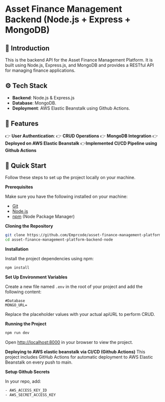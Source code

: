# Asset Finance Management Backend (Node.js + Express + MongoDB)

## <a name="introduction">🤖 Introduction</a>

This is the backend API for the Asset Finance Management Platform. It is built using Node.js,
Express.js, and MongoDB and provides a RESTful API for managing finance applications.

## <a name="tech-stack">⚙️ Tech Stack</a>

- **Backend**: Node.js & Express.js
- **Database**: MongoDB.
- **Deployment**: AWS Elastic Beanstalk using Github Actions.

## <a name="features">🔋 Features</a>

👉 **User Authentication**: 👉 **CRUD Operations** 👉 **MongoDB Integration** 👉**Deployed on AWS
Elastic Beanstalk** 👉**Implemented CI/CD Pipeline using Github Actions**

## <a name="quick-start">🤸 Quick Start</a>

Follow these steps to set up the project locally on your machine.

**Prerequisites**

Make sure you have the following installed on your machine:

- [Git](https://git-scm.com/)
- [Node.js](https://nodejs.org/en)
- [npm](https://www.npmjs.com/) (Node Package Manager)

**Cloning the Repository**

```bash
git clone https://github.com/Emprcode/asset-finance-management-platform-backend-node.git
cd asset-finance-management-platform-backend-node
```

**Installation**

Install the project dependencies using npm:

```bash
npm install
```

**Set Up Environment Variables**

Create a new file named `.env` in the root of your project and add the following content:

```env
#Database
MONGO_URL=
```

Replace the placeholder values with your actual apiURL to perform CRUD.

**Running the Project**

```bash
npm run dev
```

Open [http://localhost:8000](http://localhost:8000) in your browser to view the project.

**Deploying to AWS elastic beanstalk via CI/CD (Github Actions)** This project includes GitHub
Actions for automatic deployment to AWS Elastic Beanstalk on every push to main.

**Setup Github Secrets**

In your repo, add:

```bash
- AWS_ACCESS_KEY_ID
- AWS_SECRET_ACCESS_KEY
```
